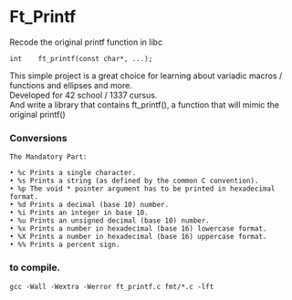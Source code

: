 <h1> Ft_Printf </h1>

<bold>Recode the original printf function in libc </bold>
```
int    ft_printf(const char*, ...);
```

This simple project is a great choice for learning about variadic macros / functions and ellipses and more.<br>
Developed for 42 school / 1337 cursus.<br>
And write a library that contains ft_printf(), a
function that will mimic the original printf()

### Conversions
```
The Mandatory Part:

• %c Prints a single character.
• %s Prints a string (as defined by the common C convention).
• %p The void * pointer argument has to be printed in hexadecimal format.
• %d Prints a decimal (base 10) number.
• %i Prints an integer in base 10.
• %u Prints an unsigned decimal (base 10) number.
• %x Prints a number in hexadecimal (base 16) lowercase format.
• %X Prints a number in hexadecimal (base 16) uppercase format.
• %% Prints a percent sign.

```
### to compile.
```
gcc -Wall -Wextra -Werror ft_printf.c fmt/*.c -lft
```
